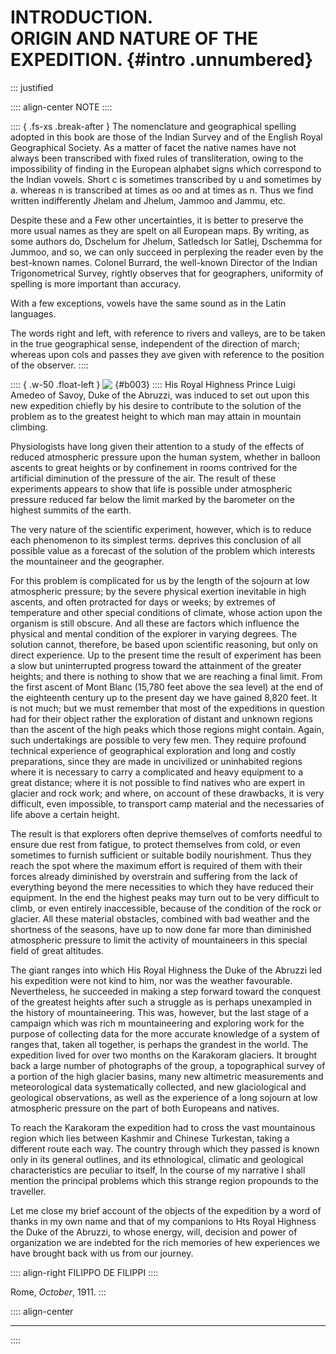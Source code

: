 # **INTRODUCTION.**<br /> ORIGIN AND NATURE OF THE EXPEDITION. {#intro .unnumbered}

::: justified

:::: align-center
NOTE
::::

:::: { .fs-xs .break-after }
The nomenclature and geographical spelling adopted in this book are those of the
Indian Survey and of the English Royal Geographical Society. As a matter of
facet the native names have not always been transcribed with fixed rules of
transliteration, owing to the impossibility of finding in the European alphabet
signs which correspond to the Indian vowels. Short c is sometimes transcribed by
u and sometimes by a. whereas n is transcribed at times as oo and at times as n.
Thus we find written indifferently Jhelam and Jhelum, Jammoo and Jammu, etc.

Despite these and a Few other uncertainties, it is better to preserve the more
usual names as they are spelt on all European maps. By writing, as some authors
do, Dschelum for Jhelum, Satledsch lor Satlej, Dschemma for Jummoo, and so, we
can only succeed in perplexing the reader even by the best-known names. Colonel
Burrard, the well-known Director of the Indian Trigonometrical Survey, rightly
observes that for geographers, uniformity of spelling is more important than
accuracy.

With a few exceptions, vowels have the same sound as in the Latin languages.

The words right and left, with reference to rivers and valleys, are to be taken
in the true geographical sense, independent of the direction of march; whereas
upon cols and passes they ave given with reference to the position of the
observer.
::::

:::: { .w-50 .float-left  }
![&nbsp;](Karakoram_003.jpg ""){#b003}
::::
His Royal Highness Prince Luigi Amedeo of Savoy, Duke of the Abruzzi, was
induced to set out upon this new expedition chiefly by his desire to contribute
to the solution of the problem as to the greatest height to which man may attain
in mountain climbing.

Physiologists have long given their attention to a study of the effects of
reduced atmospheric pressure upon the human system, whether in balloon ascents
to great heights or by confinement in rooms contrived for the artificial
diminution of the pressure of the air. The result of these experiments appears
to show that life is possible under atmospheric pressure reduced far below the
limit marked by the barometer on the highest summits of the earth.

The very nature of the scientific experiment, however, which is to reduce each
phenomenon to its simplest terms. deprives this conclusion of all possible value
as a forecast of the solution of the problem which interests the mountaineer and
the geographer.

For this problem is complicated for us by the length of the sojourn at low
atmospheric pressure; by the severe physical exertion inevitable in high
ascents, and often protracted for days or weeks; by extremes of temperature and
other special conditions of climate, whose action upon the organism is still
obscure. And all these are factors which influence the physical and mental
condition of the explorer in varying degrees. The solution cannot, therefore, be
based upon scientific reasoning, but only on direct experience. Up to the
present time the result of experiment has been a slow but uninterrupted progress
toward the attainment of the greater heights; and there is nothing to show that
we are reaching a final limit. From the first ascent of Mont Blanc (15,780 feet
above the sea level) at the end of the eighteenth century up to the present day
we have gained 8,820 feet. It is not much; but we must remember that most of the
expeditions in question had for their object rather the exploration of distant
and unknown regions than the ascent of the high peaks which those regions might
contain. Again, such undertakings are possible to very few men. They require
profound technical experience of geographical exploration and long and costly
preparations, since they are made in uncivilized or uninhabited regions where it
is necessary to carry a complicated and heavy equipment to a great distance;
where it is not possible to find natives who are expert in glacier and rock
work; and where, on account of these drawbacks, it is very difficult, even
impossible, to transport camp material and the necessaries of life above a
certain height.

The result is that explorers often deprive themselves of comforts needful to
ensure due rest from fatigue, to protect themselves from cold, or even sometimes
to furnish sufficient or suitable bodily nourishment. Thus they reach the spot
where the maximum effort is required of them with their forces already
diminished by overstrain and suffering from the lack of everything beyond the
mere necessities to which they have reduced their equipment. In the end the
highest peaks may turn out to be very difficult to climb, or even entirely
inaccessible, because of the condition of the rock or glacier. All these
material obstacles, combined with bad weather and the shortness of the seasons,
have up to now done far more than diminished atmospheric pressure to limit the
activity of mountaineers in this special field of great altitudes.

The giant ranges into which His Royal Highness the Duke of the Abruzzi led his
expedition were not kind to him, nor was the weather favourable. Nevertheless,
he succeeded in making a step forward toward the conquest of the greatest
heights after such a struggle as is perhaps unexampled in the history of
mountaineering. This was,  however, but the last stage of a campaign which was
rich m mountaineering and exploring work for the purpose of collecting data for
the more accurate knowledge of a system of ranges that, taken all together, is
perhaps the grandest in the world. The expedition lived for over two months on
the Karakoram glaciers. It brought back a large number of photographs of the
group, a topographical survey of a portion of the high glacier basins, many new
altimetric measurements and meteorological data systematically collected, and
new glaciological and geological observations, as well as the experience of a
long sojourn at low atmospheric pressure on the part of both Europeans and
natives.

To reach the Karakoram the expedition had to cross the vast mountainous region
which lies between Kashmir and Chinese Turkestan, taking a different route each
way. The country through which they passed is known only in its general
outlines, and its ethnological, climatic and geological characteristics are
peculiar to itself, In the course of my narrative I shall mention the principal
problems which this strange region propounds to the traveller.

Let me close my brief account of the objects of the expedition by a word of
thanks in my own name and that of my companions to Hts Royal Highness the Duke
of the Abruzzi, to whose energy, will, decision and power of organization we are
indebted for the rich memories of hew experiences we have brought back with us
from our journey.

:::: align-right
FILIPPO DE FILIPPI
::::

Rome, *October*, 1911.
:::

:::: align-center
****
::::
